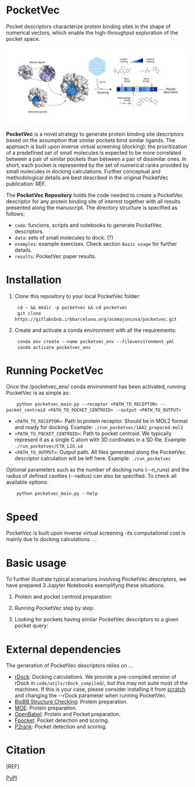 # PocketVec

Pocket descriptors characterize protein binding sites in the shape of numerical vectors, which enable the high-throughput exploration of the pocket space.

![](./data/png_images/PocketVec.png)

**PocketVec** is a novel strategy to generate protein binding site descriptors based on the assumption that similar pockets bind similar ligands. The approach is built upon inverse virtual screening (docking): the prioritization of a predefined set of small molecules is expected to be more correlated between a pair of similar pockets than between a pair of dissimilar ones. In short, each pocket is represented by the set of numerical ranks provided by small molecules in docking calculations. Further conceptual and methodological details are best described in the original PocketVec publication: REF. 


The **PocketVec Repository** holds the code needed to create a PocketVec descriptor for any protein binding site of interest together with all results presented along the manuscript. The directory structure is specified as follows:

* `code`: funcions, scripts and notebooks to generate PocketVec descriptors. 
* `data`: sets of small molecules to dock. (?)
* `examples`: example exercises. Check section `Basic usage` for further details. 
* `results`: PocketVec paper results.



# Installation

1. Clone this repository to your local PocketVec folder:
        
        cd ~ && mkdir -p pocketvec && cd pocketvec
        git clone https://gitlabsbnb.irbbarcelona.org/acomajuncosa/pocketvec.git

2. Create and activate a conda environment with all the requirements:

        conda env create --name pocketvec_env --file=environment.yml
        conda activate pocketvec_env


# Running PocketVec

Once the /pocketvec_env/ conda environment has been activated, running PocketVec is as simple as:

        python pocketvec_main.py --receptor <PATH_TO_RECEPTOR> --pocket_centroid <PATH_TO_POCKET_CENTROID> --output <PATH_TO_OUTPUT>

* `<PATH_TO_RECEPTOR>`: Path to protein receptor. Should be in MOL2 format and ready for docking. 
        Example: `./run_pocketvec/1A42_prepared.mol2`
* `<PATH_TO_POCKET_CENTROID>`: Path to pocket centroid. We typically represent it as a single C atom with 3D cordinates in a SD file. 
        Example: `./run_pocketvec/CTR_LIG.sd`
* `<PATH_TO_OUTPUT>`: Output path. All files generated along the PocketVec descriptor calculation will be left here. 
        Example: `./run_pocketvec`

Optional parameters such as the number of docking runs (--n_runs) and the radius of defined cavities (--radius) can also be specified. To check all available options:

        python pocketvec_main.py --help

# Speed

PocketVec is built upon inverse virtual screening -its computational cost is mainly due to docking calculations. ...



# Basic usage

To further illustrate typical scenarions involving PocketVec descriptors, we have prepared 3 Jupyter Notebooks exemplifyng these situations.

1. Protein and pocket centroid preparation:

2. Running PocketVec step by step:

3. Looking for pockets having similar PocketVec descriptors to a given pocket query: 


# External dependencies

The generation of PocketVec descriptors relies on ...

* [rDock](https://rdock.sourceforge.net/): Docking calculations. We provide a pre-compiled version of rDock in `code/utils/rDock_compiled/`, but this may not suite most of the machines. If this is your case, please consider installing it from [scratch](https://rdock.sourceforge.net/installation/) and changing the --rDock parameter when running PocketVec.
* [BioBB Structure Checking](https://pypi.org/project/biobb-structure-checking/): Protein preparation.
* [MOE](https://www.chemcomp.com/): Protein preparation.
* [OpenBabel](https://github.com/openbabel/openbabel): Protein and Pocket preparation. 
* [Fpocket](https://github.com/Discngine/fpocket): Pocket detection and scoring.
* [P2rank](https://github.com/rdk/p2rank): Pocket detection and scoring.


# Citation

[REF]

[PyPI](https://pypi.org/project/chemicalchecker/#history)